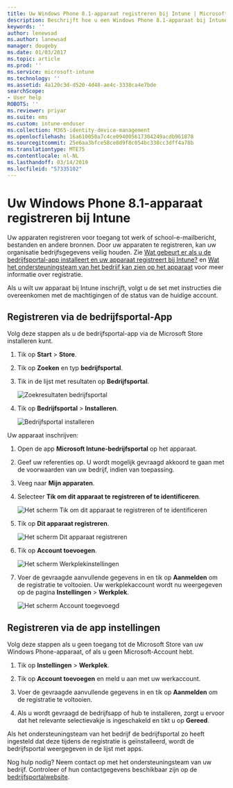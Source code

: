 ```yaml
---
title: Uw Windows Phone 8.1-apparaat registreren bij Intune | Microsoft Docs
description: Beschrijft hoe u een Windows Phone 8.1-apparaat bij Intune kunt inschrijven
keywords: ''
author: lenewsad
ms.author: lanewsad
manager: dougeby
ms.date: 01/03/2017
ms.topic: article
ms.prod: ''
ms.service: microsoft-intune
ms.technology: ''
ms.assetid: 4a120c3d-d520-4d48-ae4c-3338ca4e7bde
searchScope:
- User help
ROBOTS: ''
ms.reviewer: priyar
ms.suite: ems
ms.custom: intune-enduser
ms.collection: M365-identity-device-management
ms.openlocfilehash: 16a610050a7c4ce094005617304249acdb961878
ms.sourcegitcommit: 25e6aa3bfce58ce8d9f8c054bc338cc3dff4a78b
ms.translationtype: MTE75
ms.contentlocale: nl-NL
ms.lasthandoff: 03/14/2019
ms.locfileid: "57335102"
---
```

# <a name="enroll-your-windows-phone-81-device-in-intune"></a>Uw Windows Phone 8.1-apparaat registreren bij Intune  

Uw apparaten registreren voor toegang tot werk of school-e-mailbericht, bestanden en andere bronnen. Door uw apparaten te registreren, kan uw organisatie bedrijfsgegevens veilig houden. Zie [Wat gebeurt er als u de bedrijfsportal-app installeert en uw apparaat registreert bij Intune?](what-happens-if-you-install-the-company-portal-app-and-enroll-your-device-in-intune-windows.md) en [Wat het ondersteuningsteam van het bedrijf kan zien op het apparaat](what-info-can-your-company-see-when-you-enroll-your-device-in-intune.md) voor meer informatie over registratie.  

Als u wilt uw apparaat bij Intune inschrijft, volgt u de set met instructies die overeenkomen met de machtigingen of de status van de huidige account.

## <a name="enroll-through-company-portal"></a>Registreren via de bedrijfsportal-App  
Volg deze stappen als u de bedrijfsportal-app via de Microsoft Store installeren kunt. 

1.  Tik op **Start** > **Store**.  

2.  Tik op **Zoeken** en typ **bedrijfsportal**.  

3.  Tik in de lijst met resultaten op **Bedrijfsportal**.  


    ![Zoekresultaten bedrijfsportal](./media/WP81-1-CP-search-store-v2.png)  

4.  Tik op **Bedrijfsportal** &gt; **Installeren**.  


    ![Bedrijfsportal installeren](./media/WP81-2-CP-install-v2.png)  

Uw apparaat inschrijven:  

1.  Open de app **Microsoft Intune-bedrijfsportal** op het apparaat.  


2.  Geef uw referenties op. U wordt mogelijk gevraagd akkoord te gaan met de voorwaarden van uw bedrijf, indien van toepassing.  

3.  Veeg naar **Mijn apparaten**.  

4.  Selecteer **Tik om dit apparaat te registreren of te identificeren**.  


    ![Het scherm Tik om dit apparaat te registreren of te identificeren](./media/WP81-enroll-1-swipe-my-devices.png)  

5.  Tik op **Dit apparaat registreren**.  


    ![Het scherm Dit apparaat registreren](./media/WP81-enroll-2-enroll-this-device.png)  

6.  Tik op **Account toevoegen**.  


    ![Het scherm Werkplekinstellingen](./media/WP81-enroll-3-workplace-add-acct.png)  

7.  Voer de gevraagde aanvullende gegevens in en tik op **Aanmelden** om de registratie te voltooien. Uw werkplekaccount wordt nu weergegeven op de pagina **Instellingen** &gt; **Werkplek**.  


    ![Het scherm Account toegevoegd](./media/WP81-enroll-4-account-added.png)  

## <a name="enroll-through-settings-app"></a>Registreren via de app instellingen  
Volg deze stappen als u geen toegang tot de Microsoft Store van uw Windows Phone-apparaat, of als u geen Microsoft-Account hebt.

1.  Tik op **Instellingen** &gt; **Werkplek**.  

2.  Tik op **Account toevoegen** en meld u aan met uw werkaccount.  

3.  Voer de gevraagde aanvullende gegevens in en tik op **Aanmelden** om de registratie te voltooien.  

4.  Als u wordt gevraagd de bedrijfsapp of hub te installeren, zorgt u ervoor dat het relevante selectievakje is ingeschakeld en tikt u op **Gereed**.  

Als het ondersteuningsteam van het bedrijf de bedrijfsportal zo heeft ingesteld dat deze tijdens de registratie is geïnstalleerd, wordt de bedrijfsportal weergegeven in de lijst met apps.  

Nog hulp nodig? Neem contact op met het ondersteuningsteam van uw bedrijf. Controleer of hun contactgegevens beschikbaar zijn op de [bedrijfsportalwebsite](https://go.microsoft.com/fwlink/?linkid=2010980).

